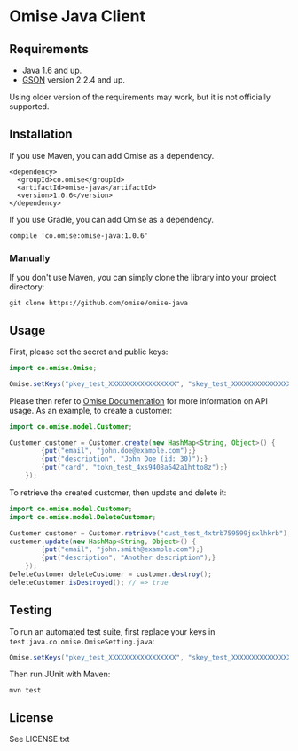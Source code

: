 # Omise Java Client

## Requirements

* Java 1.6 and up.
* [GSON](https://code.google.com/p/google-gson/) version 2.2.4 and up.

Using older version of the requirements may work, but it is not officially supported.

## Installation

If you use Maven, you can add Omise as a dependency.

```
<dependency>
  <groupId>co.omise</groupId>
  <artifactId>omise-java</artifactId>
  <version>1.0.6</version>
</dependency>
```

If you use Gradle, you can add Omise as a dependency.

```
compile 'co.omise:omise-java:1.0.6'
```

### Manually

If you don't use Maven, you can simply clone the library into your project directory:

```
git clone https://github.com/omise/omise-java
```

## Usage

First, please set the secret and public keys:

```java
import co.omise.Omise;

Omise.setKeys("pkey_test_XXXXXXXXXXXXXXXXX", "skey_test_XXXXXXXXXXXXXXXXX");
```

Please then refer to [Omise Documentation](https://docs.omise.co/) for more information on API usage. As an example, to create a customer:

```java
import co.omise.model.Customer;

Customer customer = Customer.create(new HashMap<String, Object>() {
        {put("email", "john.doe@example.com");}
        {put("description", "John Doe (id: 30)");}
        {put("card", "tokn_test_4xs9408a642a1htto8z");}
    });
```

To retrieve the created customer, then update and delete it:

```java
import co.omise.model.Customer;
import co.omise.model.DeleteCustomer;

Customer customer = Customer.retrieve("cust_test_4xtrb759599jsxlhkrb");
customer.update(new HashMap<String, Object>() {
        {put("email", "john.smith@example.com");}
        {put("description", "Another description");}
    });
DeleteCustomer deleteCustomer = customer.destroy();
deleteCustomer.isDestroyed(); // => true
```

## Testing

To run an automated test suite, first replace your keys in `test.java.co.omise.OmiseSetting.java`:

```java
Omise.setKeys("pkey_test_XXXXXXXXXXXXXXXXX", "skey_test_XXXXXXXXXXXXXXXXX");
```

Then run JUnit with Maven:

```
mvn test
```

## License

See LICENSE.txt
